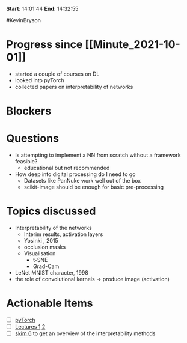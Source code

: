 **Start**: 14:01:44
**End**: 14:32:55

#KevinBryson 

# Progress since [[Minute_2021-10-01]]
- started a couple of courses on DL
- looked into pyTorch
- collected papers on interpretability of networks

# Blockers


# Questions

- Is attempting to implement a NN from scratch without a framework feasible?
	- educational but not recommended
- How deep into digital processing do I need to go
	- Datasets like PanNuke work well out of the box
	- scikit-image should be enough for basic pre-processing

# Topics discussed

- Interpretability of the networks
	- Interim results, activation layers
	- Yosinki , 2015
	- occlusion masks
	- Visualisation
		- t-SNE
		- Grad-Cam
- LeNet MNIST character, 1998
- the role of convolutional kernels -> produce image (activation)


# Actionable Items
- [ ] [pyTorch](https://pytorch.org/tutorials/beginner/deep_learning_60min_blitz.html)
- [ ] [Lectures 1,2](https://moodle.gla.ac.uk/course/view.php?id=23541)
- [ ] [skim 6](https://moodle.gla.ac.uk/course/view.php?id=23541) to get an overview of the interpretability methods
